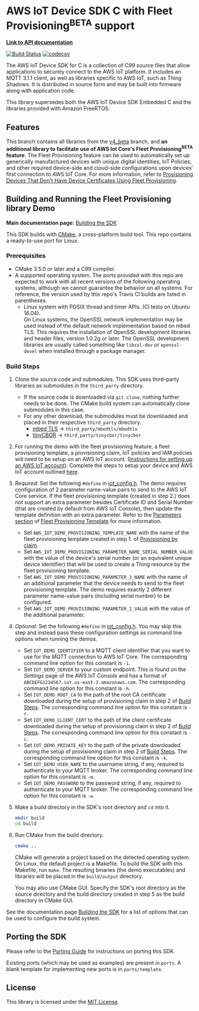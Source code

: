 # AWS IoT Device SDK C with Fleet Provisioning<sup>BETA</sup> support

**[Link to API documentation](https://docs.aws.amazon.com/freertos/latest/lib-ref/c-sdk/main/index.html)**

[![Build Status](https://travis-ci.org/aws/aws-iot-device-sdk-embedded-C.svg?branch=FleetProvisioning_beta)](https://travis-ci.org/aws/aws-iot-device-sdk-embedded-C)
[![codecov](https://codecov.io/gh/aws/aws-iot-device-sdk-embedded-C/branch/FleetProvisioning_beta/graph/badge.svg)](https://codecov.io/gh/aws/aws-iot-device-sdk-embedded-C)

The AWS IoT Device SDK for C is a collection of C99 source files that allow applications to securely connect to the AWS IoT platform. It includes an MQTT 3.1.1 client, as well as libraries specific to AWS IoT, such as Thing Shadows. It is distributed in source form and may be built into firmware along with application code.

This library supersedes both the AWS IoT Device SDK Embedded C and the libraries provided with Amazon FreeRTOS.

## Features

This branch contains all libraries from the [v4_beta](https://github.com/aws/aws-iot-device-sdk-embedded-C/tree/v4_beta) branch, and <b>an additional library to facilitate use of AWS Iot Core's Fleet Provisioning<sup>BETA</sup> feature</b>. The Fleet Provisioning feature can be used to automatically set up generically manufactured devices with unique digital identities, IoT Policies, and other required device-side and cloud-side configurations upon devices’ first connection to AWS IoT Core. For more information, refer to [Provisioning Devices That Don't Have Device Certificates Using Fleet Provisioning](https://docs.aws.amazon.com/iot/latest/developerguide/provision-wo-cert.html).

## Building and Running the Fleet Provisioning library Demo

**Main documentation page:** [Building the SDK](https://docs.aws.amazon.com/freertos/latest/lib-ref/c-sdk/main/building.html)

This SDK builds with [CMake](https://cmake.org/), a cross-platform build tool. This repo contains a ready-to-use port for Linux.

### Prerequisites
- CMake 3.5.0 or later and a C99 compiler.
- A supported operating system. The ports provided with this repo are expected to work with all recent versions of the following operating systems, although we cannot guarantee the behavior on all systems. For reference, the version used by this repo's Travis CI builds are listed in parentheses.
    - Linux system with POSIX thread and timer APIs. (CI tests on Ubuntu 16.04).<br>
    On Linux systems, the OpenSSL network implementation may be used instead of the default network implementation based on mbed TLS. This requires the installation of OpenSSL development libraries and header files, version 1.0.2g or later. The OpenSSL development libraries are usually called something like `libssl-dev` or `openssl-devel` when installed through a package manager.

### Build Steps
1. Clone the source code and submodules. This SDK uses third-party libraries as submodules in the `third_party` directory.
    - If the source code is downloaded via `git clone`, nothing further needs to be done. The CMake build system can automatically clone submodules in this case.
    - For any other download, the submodules must be downloaded and placed in their respective `third_party` directory.
        - [mbed TLS](https://github.com/ARMmbed/mbedtls/tree/mbedtls-2.17) → `third_party/mbedtls/mbedtls`
        - [tinyCBOR](https://github.com/intel/tinycbor) → `third_party/tinycbor/tinycbor`
2. For running the demo with the fleet provisioning feature, a fleet provisioning template, a provisioning claim, IoT policies and IAM policies will need to be setup on an AWS IoT account. ([Instructions for setting up an AWS IoT account](https://docs.aws.amazon.com/iot/latest/developerguide/iot-console-signin.html)). Complete the steps to setup your device and AWS IoT account outlined [here](https://docs.aws.amazon.com/iot/latest/developerguide/provision-wo-cert.html#use-claim).
3. *Required:* Set the following `#define` in [iot_config.h](demos/iot_config.h). The demo requires configuration of 2 parameter name-value pairs to send to the AWS IoT Core service. If the fleet provisioning template (created in step 2.) does not support an extra parameter besides Certificate ID and Serial Number (that are created by default from AWS IoT Console), then update the template definition with an extra parameter. Refer to the [Parameters section](https://docs.aws.amazon.com/iot/latest/developerguide/provision-template.html#parameters-section) of [Fleet Provisioning Template](https://docs.aws.amazon.com/iot/latest/developerguide/provision-template.html#fleet-provision-template) for more information.
    - Set `AWS_IOT_DEMO_PROVISIONING_TEMPLATE_NAME` with the name of the fleet provisioning template created in step 1. of [Provisioning by claim](https://docs.aws.amazon.com/iot/latest/developerguide/provision-wo-cert.html#use-claim).
    - Set `AWS_IOT_DEMO_PROVISIONING_PARAMETER_NAME_SERIAL_NUMBER_VALUE` with the value of the device's serial number (or an equivalent unique device identifier) that will be used to create a Thing resource by the fleet provisioning template.
    - Set `AWS_IOT_DEMO_PROVISIONING_PARAMETER_2_NAME` with the name of an additional parameter that the device needs to send to the fleet provisioning template. The demo requires exactly 2 different parameter name-value pairs (including serial number) to be configured.
    - Set `AWS_IOT_DEMO_PROVISIONING_PARAMETER_2_VALUE` with the value of the additional parameter.
4. *Optional:* Set the following `#define` in [iot_config.h](demos/iot_config.h). You may skip this step and instead pass these configuration settings as command line options when running the demos.
    - Set `IOT_DEMO_IDENTIFIER` to a MQTT client identifier that you want to use for the MQTT connection to AWS IoT Core. The corresponding command line option for this constant is `-i`.
    - Set `IOT_DEMO_SERVER` to your custom endpoint. This is found on the *Settings* page of the AWS IoT Console and has a format of `ABCDEFG1234567.iot.us-east-2.amazonaws.com`. The corresponding command line option for this constant is `-h`.
    - Set `IOT_DEMO_ROOT_CA` to the path of the root CA certificate downloaded during the setup of provisioning claim in step 2 of [Build Steps](https://github.com/aws/aws-iot-device-sdk-embedded-C-staging/tree/fleetprovisioning_beta#build-steps). The corresponding command line option for this constant is `-r`.
    - Set `IOT_DEMO_CLIENT_CERT` to the path of the client certificate downloaded during the setup of provisioning claim in step 2 of [Build Steps](https://github.com/aws/aws-iot-device-sdk-embedded-C-staging/tree/fleetprovisioning_beta#build-steps). The corresponding command line option for this constant is `-c`.
    - Set `IOT_DEMO_PRIVATE_KEY` to the path of the private downloaded during the setup of provisioning claim in step 2 of [Build Steps](https://github.com/aws/aws-iot-device-sdk-embedded-C-staging/tree/fleetprovisioning_beta#build-steps). The corresponding command line option for this constant is `-k`.
    - Set `IOT_DEMO_USER_NAME` to the username string, if any, required to authenticate to your MQTT broker. The corresponding command line option for this constant is `-m`.
    - Set `IOT_DEMO_PASSWORD` to the password string, if any, required to authenticate to your MQTT broker. The corresponding command line option for this constant is `-w`.
5. Make a build directory in the SDK's root directory and `cd` into it.
    ```sh
    mkdir build
    cd build
    ```
6. Run CMake from the build directory.
    ```sh
    cmake ..
    ```
    CMake will generate a project based on the detected operating system. On Linux, the default project is a Makefile. To build the SDK with this Makefile, run `make`. The resulting binaries (the demo executables) and libraries will be placed in the `build/output` directory.

    You may also use CMake GUI. Specify the SDK's root directory as the source directory and the build directory created in step 5 as the build directory in CMake GUI.

See the documentation page [Building the SDK](https://docs.aws.amazon.com/freertos/latest/lib-ref/c-sdk/main/building.html) for a list of options that can be used to configure the build system.

## Porting the SDK

Please refer to the [Porting Guide](https://docs.aws.amazon.com/freertos/latest/lib-ref/c-sdk/main/guide_developer_porting.html) for instructions on porting this SDK.

Existing ports (which may be used as examples) are present in `ports`. A blank template for implementing new ports is in `ports/template`.

## License

This library is licensed under the [MIT License](LICENSE).
